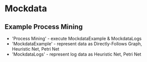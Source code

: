 # Mockdata

## Example Process Mining

* 'Process Mining' - execute MockdataExample & MockdataLogs
* 'MockdataExample' - represent data as Directly-Follows Graph, Heuristic Net, Petri Net
* 'MockdataLogs' - represent log data as Heuristic Net, Petri Net
